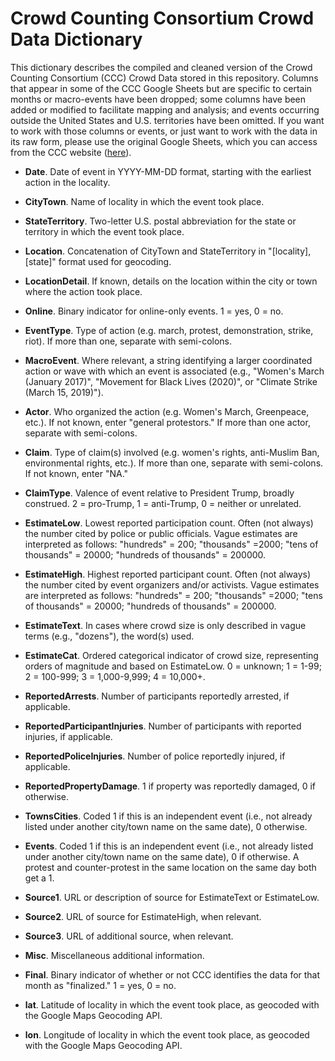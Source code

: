 # Crowd Counting Consortium Crowd Data Dictionary #
This dictionary describes the compiled and cleaned version of the Crowd Counting Consortium (CCC) Crowd Data stored in this repository. Columns that appear in some of the CCC Google Sheets but are specific to certain months or macro-events have been dropped; some columns have been added or modified to facilitate mapping and analysis; and events occurring outside the United States and U.S. territories have been omitted. If you want to work with those columns or events, or just want to work with the data in its raw form, please use the original Google Sheets,  which you can access from the CCC website ([here](https://sites.google.com/view/crowdcountingconsortium/view-download-the-data)).

- **Date**. Date of event in YYYY-MM-DD format, starting with the earliest action in the locality.

- **CityTown**. Name of locality in which the event took place.

- **StateTerritory**. Two-letter U.S. postal abbreviation for the state or territory in which the event took place.

- **Location**. Concatenation of CityTown and StateTerritory in "[locality], [state]" format used for geocoding.

- **LocationDetail**. If known, details on the location within the city or town where the action took place.

- **Online**. Binary indicator for online-only events. 1 = yes, 0 = no.

- **EventType**. Type of action (e.g. march, protest, demonstration, strike, riot). If more than one, separate with semi-colons.

- **MacroEvent**. Where relevant, a string identifying a larger coordinated action or wave with which an event is associated (e.g., "Women's March (January 2017)", "Movement for Black Lives (2020)", or "Climate Strike (March 15, 2019)").

- **Actor**. Who organized the action (e.g. Women's March, Greenpeace, etc.). If not known, enter "general protestors." If more than one actor, separate with semi-colons.

- **Claim**. Type of claim(s) involved (e.g. women's rights, anti-Muslim Ban, environmental rights, etc.). If more than one, separate with semi-colons. If not known, enter "NA."

- **ClaimType**. Valence of event relative to President Trump, broadly construed. 2 = pro-Trump, 1 = anti-Trump, 0 = neither or unrelated.

- **EstimateLow**. Lowest reported participation count. Often (not always) the number cited by police or public officials. Vague estimates are interpreted as follows: "hundreds" = 200; "thousands" =2000; "tens of thousands" = 20000; "hundreds of thousands" = 200000.

- **EstimateHigh**. Highest reported participant count. Often (not always) the number cited by event organizers and/or activists. Vague estimates are interpreted as follows: "hundreds" = 200; "thousands" =2000; "tens of thousands" = 20000; "hundreds of thousands" = 200000.

- **EstimateText**. In cases where crowd size is only described in vague terms (e.g., "dozens"), the word(s) used.

- **EstimateCat**. Ordered categorical indicator of crowd size, representing orders of magnitude and based on EstimateLow. 0 = unknown; 1 = 1-99; 2 = 100-999; 3 = 1,000-9,999; 4 = 10,000+.

- **ReportedArrests**. Number of participants reportedly arrested, if applicable.

- **ReportedParticipantInjuries**. Number of participants with reported injuries, if applicable.

- **ReportedPoliceInjuries**. Number of police reportedly injured, if applicable.

- **ReportedPropertyDamage**. 1 if property was reportedly damaged, 0 if otherwise.

- **TownsCities**. Coded 1 if this is an independent event (i.e., not already listed under another city/town name on the same date), 0 otherwise.

- **Events**. Coded 1 if this is an independent event (i.e., not already listed under another city/town name on the same date), 0 if otherwise. A protest and counter-protest in the same location on the same day both get a 1.

- **Source1**. URL or description of source for EstimateText or EstimateLow.

- **Source2**. URL of source for EstimateHigh, when relevant.

- **Source3**. URL of additional source, when relevant.

- **Misc**. Miscellaneous additional information.

- **Final**. Binary indicator of whether or not CCC identifies the data for that month as "finalized." 1 = yes, 0 = no.

- **lat**. Latitude of locality in which the event took place, as geocoded with the Google Maps Geocoding API.

- **lon**. Longitude of locality in which the event took place, as geocoded with the Google Maps Geocoding API.
